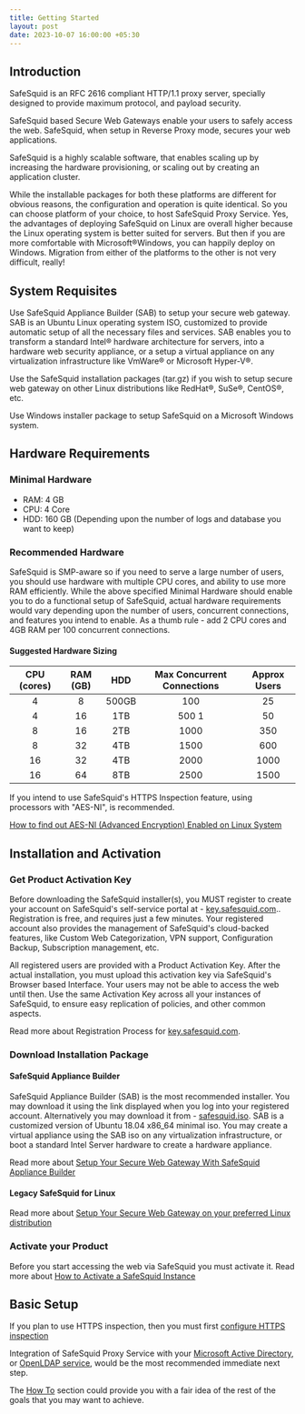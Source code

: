 ```yaml
---
title: Getting Started
layout: post
date: 2023-10-07 16:00:00 +05:30
---
```


## Introduction

SafeSquid is an RFC 2616 compliant HTTP/1.1 proxy server, specially designed to provide maximum protocol, and payload security.

SafeSquid based Secure Web Gateways enable your users to safely access the web.
SafeSquid, when setup in Reverse Proxy mode, secures your web applications.

SafeSquid is a highly scalable software, that enables scaling up by increasing the hardware provisioning, or scaling out by creating an application cluster.

While the installable packages for both these platforms are different for obvious reasons, the configuration and operation is quite identical. So you can choose platform of your choice, to host SafeSquid Proxy Service. Yes, the advantages of deploying SafeSquid on Linux are overall higher because the Linux operating system is better suited for servers. But then if you are more comfortable with Microsoft®Windows, you can happily deploy on Windows. Migration from either of the platforms to the other is not very difficult, really!

 
## System Requisites

Use SafeSquid Appliance Builder (SAB) to setup your secure web gateway. SAB is an Ubuntu Linux operating system ISO, customized to provide automatic setup of all the necessary files and services. SAB enables you to transform a standard Intel® hardware architecture for servers, into a hardware web security appliance, or a setup a virtual appliance on any virtualization infrastructure like VmWare® or Microsoft Hyper-V®.

Use the SafeSquid installation packages (tar.gz) if you wish to setup secure web gateway on other Linux distributions like RedHat®, SuSe®, CentOS®, etc.

Use Windows installer package to setup SafeSquid on a Microsoft Windows system.

## Hardware Requirements
### Minimal Hardware

* RAM: 4 GB
* CPU: 4 Core
* HDD: 160 GB (Depending upon the number of logs and database you want to keep)

 
### Recommended Hardware

SafeSquid is SMP-aware so if you need to serve a large number of users, you should use hardware with multiple CPU cores, and ability to use more RAM efficiently.
While the above specified Minimal Hardware should enable you to do a functional setup of SafeSquid, actual hardware requirements would vary depending upon the number of users, concurrent connections, and features you intend to enable. As a thumb rule - add 2 CPU cores and 4GB RAM per 100 concurrent connections.
#### Suggested Hardware Sizing 

|CPU (cores)    | RAM (GB)  | 	HDD  |Max Concurrent Connections|Approx Users|
|:---------------:|:-----------:|:--------:|:--------------------------:|:------------:|
|4 	            |   8 	    | 500GB  |      	 100 	        |   25       |
|4 	            |   16   	| 1TB 	 |           500 	1       |   50       |
|8 	            |   16   	| 2TB 	 |           1000 	        |   350      |
|8 	            |  32   	| 4TB 	 |           1500 	        |   600      |
|16 	        |  32   	| 4TB 	 |           2000 	        |   1000     |
|16 	        |  64   	| 8TB 	 |           2500 	        |   1500     |

If you intend to use SafeSquid's HTTPS Inspection feature, using processors with "AES-NI", is recommended.

[How to find out AES-NI (Advanced Encryption) Enabled on Linux System](https://www.cyberciti.biz/faq/how-to-find-out-aes-ni-advanced-encryption-enabled-on-linux-system/)

## Installation and Activation
### Get Product Activation Key

Before downloading the SafeSquid installer(s), you MUST register to create your account on SafeSquid's self-service portal at - [key.safesquid.com](https://key.safesquid.com/).. Registration is free, and requires just a few minutes. Your registered account also provides the management of SafeSquid's cloud-backed features, like Custom Web Categorization, VPN support, Configuration Backup, Subscription management, etc.

All registered users are provided with a Product Activation Key. After the actual installation, you must upload this activation key via SafeSquid's Browser based Interface. Your users may not be able to access the web until then. Use the same Activation Key across all your instances of SafeSquid, to ensure easy replication of policies, and other common aspects.

Read more about Registration Process for [key.safesquid.com](https://key.safesquid.com/).

### Download Installation Package
#### SafeSquid Appliance Builder

SafeSquid Appliance Builder (SAB) is the most recommended installer. You may download it using the link displayed when you log into your registered account. 
Alternatively you may download it from - [safesquid.iso](https://downloads.safesquid.com/appliance/safesquid.iso). 
SAB is a customized version of Ubuntu 18.04 x86_64 minimal iso. You may create a virtual appliance using the SAB iso on any virtualization infrastructure, or boot a standard Intel Server hardware to create a hardware appliance.

Read more about [Setup Your Secure Web Gateway With SafeSquid Appliance Builder]()

#### Legacy SafeSquid for Linux

Read more about [Setup Your Secure Web Gateway on your preferred Linux distribution]()

### Activate your Product

Before you start accessing the web via SafeSquid you must activate it. Read more about [How to Activate a SafeSquid Instance]()

## Basic Setup

If you plan to use HTTPS inspection, then you must first [configure HTTPS inspection]()

Integration of SafeSquid Proxy Service with your [Microsoft Active Directory](), or [OpenLDAP service](), would be the most recommended immediate next step.

The [How To]() section could provide you with a fair idea of the rest of the goals that you may want to achieve. 